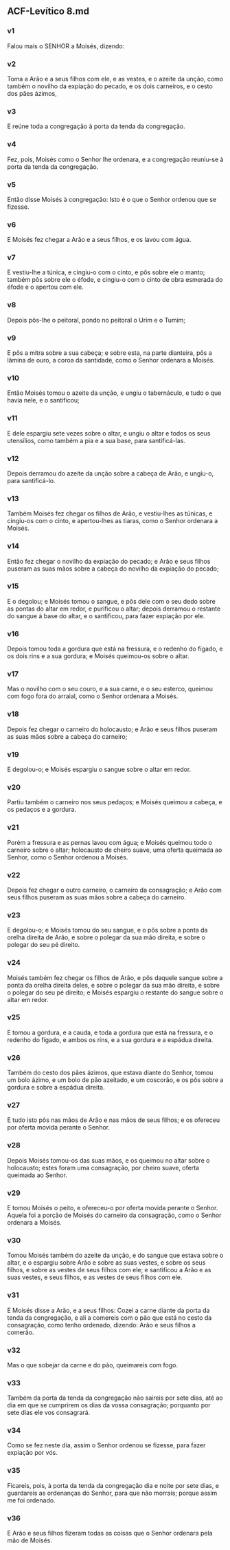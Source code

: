 ## ACF-Levítico 8.md
### v1
 Falou mais o SENHOR a Moisés, dizendo:
### v2
 Toma a Arão e a seus filhos com ele, e as vestes, e o azeite da unção, como também o novilho da expiação do pecado, e os dois carneiros, e o cesto dos pães ázimos,
### v3
 E reúne toda a congregação à porta da tenda da congregação.
### v4
 Fez, pois, Moisés como o Senhor lhe ordenara, e a congregação reuniu-se à porta da tenda da congregação.
### v5
 Então disse Moisés à congregação: Isto é o que o Senhor ordenou que se fizesse.
### v6
 E Moisés fez chegar a Arão e a seus filhos, e os lavou com água.
### v7
 E vestiu-lhe a túnica, e cingiu-o com o cinto, e pôs sobre ele o manto; também pôs sobre ele o éfode, e cingiu-o com o cinto de obra esmerada do éfode e o apertou com ele.
### v8
 Depois pôs-lhe o peitoral, pondo no peitoral o Urim e o Tumim;
### v9
 E pôs a mitra sobre a sua cabeça; e sobre esta, na parte dianteira, pôs a lâmina de ouro, a coroa da santidade, como o Senhor ordenara a Moisés.
### v10
 Então Moisés tomou o azeite da unção, e ungiu o tabernáculo, e tudo o que havia nele, e o santificou;
### v11
 E dele espargiu sete vezes sobre o altar, e ungiu o altar e todos os seus utensílios, como também a pia e a sua base, para santificá-las.
### v12
 Depois derramou do azeite da unção sobre a cabeça de Arão, e ungiu-o, para santificá-lo.
### v13
 Também Moisés fez chegar os filhos de Arão, e vestiu-lhes as túnicas, e cingiu-os com o cinto, e apertou-lhes as tiaras, como o Senhor ordenara a Moisés.
### v14
 Então fez chegar o novilho da expiação do pecado; e Arão e seus filhos puseram as suas mãos sobre a cabeça do novilho da expiação do pecado;
### v15
 E o degolou; e Moisés tomou o sangue, e pôs dele com o seu dedo sobre as pontas do altar em redor, e purificou o altar; depois derramou o restante do sangue à base do altar, e o santificou, para fazer expiação por ele.
### v16
 Depois tomou toda a gordura que está na fressura, e o redenho do fígado, e os dois rins e a sua gordura; e Moisés queimou-os sobre o altar.
### v17
 Mas o novilho com o seu couro, e a sua carne, e o seu esterco, queimou com fogo fora do arraial, como o Senhor ordenara a Moisés.
### v18
 Depois fez chegar o carneiro do holocausto; e Arão e seus filhos puseram as suas mãos sobre a cabeça do carneiro;
### v19
 E degolou-o; e Moisés espargiu o sangue sobre o altar em redor.
### v20
 Partiu também o carneiro nos seus pedaços; e Moisés queimou a cabeça, e os pedaços e a gordura.
### v21
 Porém a fressura e as pernas lavou com água; e Moisés queimou todo o carneiro sobre o altar; holocausto de cheiro suave, uma oferta queimada ao Senhor, como o Senhor ordenou a Moisés.
### v22
 Depois fez chegar o outro carneiro, o carneiro da consagração; e Arão com seus filhos puseram as suas mãos sobre a cabeça do carneiro.
### v23
 E degolou-o; e Moisés tomou do seu sangue, e o pôs sobre a ponta da orelha direita de Arão, e sobre o polegar da sua mão direita, e sobre o polegar do seu pé direito.
### v24
 Moisés também fez chegar os filhos de Arão, e pôs daquele sangue sobre a ponta da orelha direita deles, e sobre o polegar da sua mão direita, e sobre o polegar do seu pé direito; e Moisés espargiu o restante do sangue sobre o altar em redor.
### v25
 E tomou a gordura, e a cauda, e toda a gordura que está na fressura, e o redenho do fígado, e ambos os rins, e a sua gordura e a espádua direita.
### v26
 Também do cesto dos pães ázimos, que estava diante do Senhor, tomou um bolo ázimo, e um bolo de pão azeitado, e um coscorão, e os pôs sobre a gordura e sobre a espádua direita.
### v27
 E tudo isto pôs nas mãos de Arão e nas mãos de seus filhos; e os ofereceu por oferta movida perante o Senhor.
### v28
 Depois Moisés tomou-os das suas mãos, e os queimou no altar sobre o holocausto; estes foram uma consagração, por cheiro suave, oferta queimada ao Senhor.
### v29
 E tomou Moisés o peito, e ofereceu-o por oferta movida perante o Senhor. Aquela foi a porção de Moisés do carneiro da consagração, como o Senhor ordenara a Moisés.
### v30
 Tomou Moisés também do azeite da unção, e do sangue que estava sobre o altar, e o espargiu sobre Arão e sobre as suas vestes, e sobre os seus filhos, e sobre as vestes de seus filhos com ele; e santificou a Arão e as suas vestes, e seus filhos, e as vestes de seus filhos com ele.
### v31
 E Moisés disse a Arão, e a seus filhos: Cozei a carne diante da porta da tenda da congregação, e ali a comereis com o pão que está no cesto da consagração, como tenho ordenado, dizendo: Arão e seus filhos a comerão.
### v32
 Mas o que sobejar da carne e do pão, queimareis com fogo.
### v33
 Também da porta da tenda da congregação não saireis por sete dias, até ao dia em que se cumprirem os dias da vossa consagração; porquanto por sete dias ele vos consagrará.
### v34
 Como se fez neste dia, assim o Senhor ordenou se fizesse, para fazer expiação por vós.
### v35
 Ficareis, pois, à porta da tenda da congregação dia e noite por sete dias, e guardareis as ordenanças do Senhor, para que não morrais; porque assim me foi ordenado.
### v36
 E Arão e seus filhos fizeram todas as coisas que o Senhor ordenara pela mão de Moisés.
